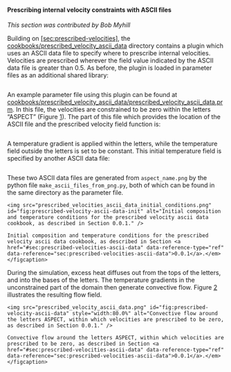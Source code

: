 #### Prescribing internal velocity constraints with ASCII files

*This section was contributed by Bob Myhill*

Building on [\[sec:prescribed-velocities\]][1], the
[cookbooks/prescribed_velocity_ascii_data][] directory contains a plugin which
uses an ASCII data file to specify where to prescribe internal velocities.
Velocities are prescribed wherever the field value indicated by the ASCII data
file is greater than 0.5. As before, the plugin is loaded in parameter files
as an additional shared library:

``` prmfile
```

An example parameter file using this plugin can be found at
[cookbooks/prescribed_velocity_ascii_data/prescribed_velocity_ascii_data.prm][].
In this file, the velocities are constrained to be zero within the letters
&ldquo;ASPECT&rdquo; (Figure&nbsp;[1][]). The part of this file which provides
the location of the ASCII file and the prescribed velocity field function is:

``` prmfile
```

A temperature gradient is applied within the letters, while the temperature
field outside the letters is set to be constant. This initial temperature
field is specified by another ASCII data file:

``` prmfile
```

These two ASCII data files are generated from `aspect_name.png` by the python
file `make_ascii_files_from_png.py`, both of which can be found in the same
directory as the parameter file.

```{figure-md}
<img src="prescribed_velocities_ascii_data_initial_conditions.png" id="fig:prescribed-velocity-ascii-data-init" alt="Initial composition and temperature conditions for the prescribed velocity ascii data cookbook, as described in Section 0.0.1." />

Initial composition and temperature conditions for the prescribed velocity ascii data cookbook, as described in Section <a href="#sec:prescribed-velocities-ascii-data" data-reference-type="ref" data-reference="sec:prescribed-velocities-ascii-data">0.0.1</a>.</em></figcaption>
```

During the simulation, excess heat diffuses out from the tops of the letters,
and into the bases of the letters. The temperature gradients in the
unconstrained part of the domain then generate convective flow.
Figure&nbsp;[2][] illustrates the resulting flow field.

```{figure-md}
<img src="prescribed_velocity_ascii_data.png" id="fig:prescribed-velocity-ascii-data" style="width:80.0%" alt="Convective flow around the letters ASPECT, within which velocities are prescribed to be zero, as described in Section 0.0.1." />

Convective flow around the letters ASPECT, within which velocities are prescribed to be zero, as described in Section <a href="#sec:prescribed-velocities-ascii-data" data-reference-type="ref" data-reference="sec:prescribed-velocities-ascii-data">0.0.1</a>.</em></figcaption>
```

  [1]: #sec:prescribed-velocities
  [cookbooks/prescribed_velocity_ascii_data]: cookbooks/prescribed_velocity_ascii_data
  [cookbooks/prescribed_velocity_ascii_data/prescribed_velocity_ascii_data.prm]:
    cookbooks/prescribed_velocity_ascii_data/prescribed_velocity_ascii_data.prm
  [1]: #fig:prescribed-velocity-ascii-data-init
  [2]: #fig:prescribed-velocity-ascii-data
